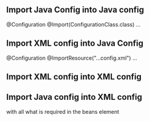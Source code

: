 Import Java Config into Java config
-----------------------------------
@Configuration
@Import(ConfigurationClass.class)
...

Import XML config into Java Config
----------------------------------
@Configuration
@ImportResource("...config.xml")
...

Import XML config into XML config
---------------------------------
<import resource="...config.xml"/>

Import Java config into XML config
----------------------------------
<bean class="...Config"/>
<context:annotation-config/> with all what is required in the beans element
